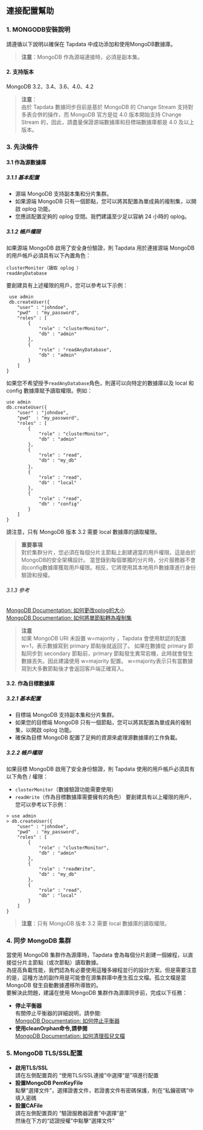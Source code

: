 ## **連接配置幫助**
###  **1. MONGODB安裝說明**
請遵循以下說明以確保在 Tapdata 中成功添加和使用MongoDB數據庫。
> **注意**：MongoDB 作為源端連接時，必須是副本集。
#### **2. 支持版本**
MongoDB 3.2、3.4、3.6、4.0、4.2

>**注意**：<br>
>由於 Tapdata 數據同步目前是基於 MongoDB 的 Change Stream 支持對多表合併的操作，而 MongoDB 官方是從 4.0 版本開始支持 Change Stream 的，因此，請盡量保證源端數據庫和目標端數據庫都是 4.0 及以上版本。

###  **3. 先決條件**
#### **3.1 作為源數據庫**
##### **3.1.1 基本配置**
- 源端 MongoDB 支持副本集和分片集群。
- 如果源端 MongoDB 只有一個節點，您可以將其配置為單成員的複制集，以開啟 oplog 功能。
- 您應該配置足夠的 oplog 空間。我們建議至少足以容納 24 小時的 oplog。

##### **3.1.2 帳戶權限**
如果源端 MongoDB 啟用了安全身份驗證，則 Tapdata 用於連接源端 MongoDB 的用戶帳戶必須具有以下內置角色：
```
clusterMonitor（讀取 oplog ）
readAnyDatabase
```
要創建具有上述權限的用戶，您可以參考以下示例：
```
 use admin
 db.createUser({
    "user" : "johndoe",
    "pwd"  : "my_password",
    "roles" : [
        {
            "role" : "clusterMonitor",
            "db" : "admin"
        },
        {
            "role" : "readAnyDatabase",
            "db" : "admin"
        }
    ]
}
```
如果您不希望授予` readAnyDatabase `角色，則還可以向特定的數據庫以及 local 和 config 數據庫賦予讀取權限。例如：
```
use admin
db.createUser({
    "user" : "johndoe",
    "pwd"  : "my_password",
    "roles" : [
        {
            "role" : "clusterMonitor",
            "db" : "admin"
        },
        {
            "role" : "read",
            "db" : "my_db"
        }，
        {
            "role" : "read",
            "db" : "local"
        },
        {
            "role" : "read",
            "db" : "config"
        }
    ]
}
```
請注意，只有 MongoDB 版本 3.2 需要 local 數據庫的讀取權限。

> **重要事項**<br>
> 對於集群分片，您必須在每個分片主節點上創建適當的用戶權限。這是由於MongoDB的安全架構設計。
> 當登錄到每個單獨的分片時，分片服務器不會向config數據庫獲取用戶權限。相反，它將使用其本地用戶數據庫進行身份驗證和授權。

######  3.1.3 參考
[​MongoDB Documentation: 如何更改oplog的大小​](https://docs.mongodb.com/manual/tutorial/change-oplog-size/)<br>
[​MongoDB Documentation: 如何將單節點轉為複制集​](https://docs.mongodb.com/manual/tutorial/convert-standalone-to-replica-set/)<br>

> **注意**<br>
> 如果 MongoDB URI 未設置 w=majority ，Tapdata 會使用默認的配置w=1，表示數據寫到 primary 節點後就返回了。
> 如果在數據從 primary 節點同步到 secondary 節點前，primary 節點發生異常宕機，此時就會發生數據丟失。因此建議使用 w=majority 配置。
> w=majority表示只有當數據寫到大多數節點後才會返回客戶端正確寫入。
#### **3.2. 作為目標數據庫**
#####  **3.2.1 基本配置**
- 目標端 MongoDB 支持副本集和分片集群。
- 如果您的目標端 MongoDB 只有一個節點，您可以將其配置為單成員的複制集，以開啟 oplog 功能。
- 確保為目標 MongoDB 配置了足夠的資源來處理源數據庫的工作負載。

#####  **3.2.2 帳戶權限**
如果目標 MongoDB 啟用了安全身份驗證，則 Tapdata 使用的用戶帳戶必須具有以下角色 / 權限：
- `clusterMonitor`（數據驗證功能需要使用）
- `readWrite`（作為目標數據庫需要擁有的角色）
  要創建具有以上權限的用戶，您可以參考以下示例：
```
> use admin
> db.createUser({
    "user" : "johndoe",
    "pwd"  : "my_password",
    "roles" : [
        {
            "role" : "clusterMonitor",
            "db" : "admin"
        },
        {
            "role" : "readWrite",
            "db" : "my_db"
        },
        {
            "role" : "read",
            "db" : "local"
        }
    ]
}
```
> **注意**：只有 MongoDB 版本 3.2 需要 local 數據庫的讀取權限。

### **4. 同步 MongoDB 集群**
當使用 MongoDB 集群作為源庫時，Tapdata 會為每個分片創建一個線程，以直接從分片主節點（或次節點）讀取數據。 <br>
為提高負載性能，我們認為有必要使用這種多線程並行的設計方案。但是需要注意的是，這種方法的副作用是可能會在源集群庫中產生孤立文檔。孤立文檔是當 MongoDB 發生自動數據遷移所導致的。 <br>
要解決此問題，建議在使用 MongoDB 集群作為源庫同步前，完成以下任務：<br>
- **停止平衡器**<br>
  有關停止平衡器的詳細說明，請參閱:<br>
  [​MongoDB Documentation: 如何停止平衡器​](https://docs.mongodb.com/manual/reference/method/sh.stopBalancer/)
- **使用cleanOrphan命令,請參閱**<br>
  [​MongoDB Documentation: 如何清理孤兒文檔​](https://docs.mongodb.com/manual/reference/command/cleanupOrphaned/)

### **5. MongoDB TLS/SSL配置**
- **啟用TLS/SSL**<br>
  請在左側配置頁的 “使用TLS/SSL連接”中選擇“是”項進行配置<br>
- **設置MongoDB PemKeyFile**<br>
  點擊“選擇文件”，選擇證書文件，若證書文件有密碼保護，則在“私鑰密碼”中填入密碼<br>
- **設置CAFile**<br>
  請在左側配置頁的 “驗證服務器證書”中選擇“是”<br>
  然後在下方的“認證授權”中點擊“選擇文件”<br>
